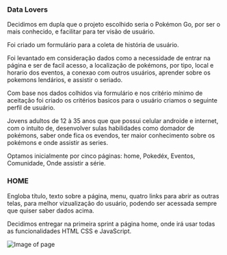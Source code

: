 ### Data Lovers

Decidimos em dupla que o projeto escolhido seria o Pokémon Go, por ser o mais conhecido, e facilitar para ter visão de usuário.

Foi criado um formulário para a coleta de história de usuário.

Foi levantado em consideração dados como a necessidade de entrar na página e ser de facil acesso, a localização de pokémons, por tipo, local e horario dos eventos, a conexao com outros usuários, aprender sobre os pokemons lendários, e assistir o seriado.

Com base nos dados colhidos via formulário e nos critério mínimo  de aceitação foi criado os critérios basicos para o usuário criamos o seguinte perfil de usuário.

Jovens adultos de 12 à 35 anos que que possui celular androide e internet, com o intuito de, desenvolver sulas habilidades como domador de pokémons, saber onde fica os evendos, ter maior conhecimento sobre os pokémons e onde assistir as series.

Optamos inicialmente por cinco páginas: home, Pokedéx, Eventos, Comunidade, Onde assistir a série.

### HOME
Engloba título, texto sobre a página, menu, quatro links para abrir as outras telas, para melhor vizualização do usuário, podendo ser acessada sempre que quiser saber dados acima.

Decidimos entregar na primeira sprint a página home, onde irá usar todas as funcionalidades HTML CSS e JavaScript.

![Image of page](https://github.com/karina1981/SAP004-data-lovers/blob/master/img_readme/racunho1.jpeg "Rascunho Home")



